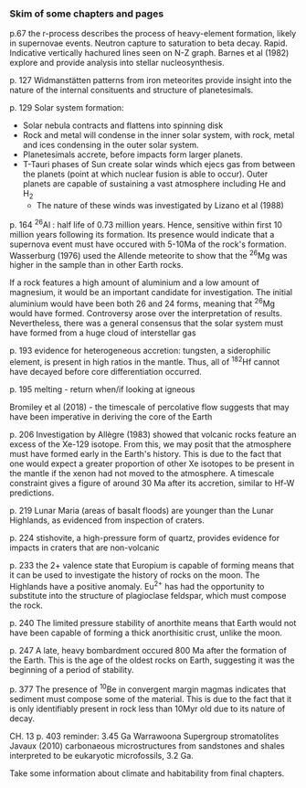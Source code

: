 ### Skim of some chapters and pages

p.67 the r-process describes the process of heavy-element formation, likely in supernovae events. Neutron capture to saturation to beta decay. Rapid. Indicative vertically hachured lines seen on N-Z graph. Barnes et al (1982) explore and provide analysis into stellar nucleosynthesis.

p. 127 Widmanstätten patterns from iron meteorites provide insight into the nature of the internal consituents and structure of planetesimals.

p. 129 Solar system formation: <br>
  * Solar nebula contracts and flattens into spinning disk <br>
  * Rock and metal will condense in the inner solar system, with rock, metal and ices condensing in the outer solar system. <br>
  * Planetesimals accrete, before impacts form larger planets. <br>
  * T-Tauri phases of Sun create solar winds which ejecs gas from between the planets (point at which nuclear fusion is able to occur). Outer planets are capable of sustaining a vast atmosphere including He and H<sub>2</sub> <br>
    * The nature of these winds was investigated by Lizano et al (1988)

p. 164 <sup>26</sup>Al : half life of 0.73 million years. Hence, sensitive within first 10 million years following its formation. Its presence would indicate that a supernova event must have occured with 5-10Ma of the rock's formation. 
  Wasserburg (1976) used the Allende meteorite to show that the <sup>26</sup>Mg was higher in the sample than in other Earth rocks.
  
  If a rock features a high amount of aluminium and a low amount of magnesium, it would be an important candidate for investigation. The initial aluminium would have been both 26 and 24 forms, meaning that <sup>26</sup>Mg would have formed.
  Controversy arose over the interpretation of results. Nevertheless, there was a general consensus that the solar system must have formed from a huge cloud of interstellar gas
  
p. 193 evidence for heterogeneous accretion: tungsten, a siderophilic element, is present in high ratios in the mantle. Thus, all of <sup>182</sup>Hf cannot have decayed before core differentiation occurred.
 
p. 195 melting - return when/if looking at igneous 
 
Bromiley et al (2018) - the timescale of percolative flow suggests that may have been imperative in deriving the core of the Earth
 
p. 206 Investigation by Allègre (1983) showed that volcanic rocks feature an excess of the Xe-129 isotope. From this, we may posit that the atmosphere must have formed early in the Earth's history. This is due to the fact that one would expect a greater proportion of other Xe isotopes to be present in the mantle if the xenon had not moved to the atmosphere. A timescale constraint gives a figure of around 30 Ma after its accretion, similar to Hf-W predictions.
 
p. 219 Lunar Maria (areas of basalt floods) are younger than the Lunar Highlands, as evidenced from inspection of craters.
   
p. 224 stishovite, a high-pressure form of quartz, provides evidence for impacts in craters that are non-volcanic
  
p. 233 the 2+ valence state that Europium is capable of forming means that it can be used to investigate the history of rocks on the moon. The Highlands have a positive anomaly. Eu<sup>2+</sup> has had the opportunity to substitute into the structure of plagioclase feldspar, which must compose the rock.

p. 240 The limited pressure stability of anorthite means that Earth would not have been capable of forming a thick anorthisitic crust, unlike the moon.

p. 247 A late, heavy bombardment occured 800 Ma after the formation of the Earth. This is the age of the oldest rocks on Earth, suggesting it was the beginning of a period of stability.


p. 377 The presence of <sup>10</sup>Be in convergent margin magmas indicates that sediment must compose some of the material. This is due to the fact that it is only identifiably present in rock less than 10Myr old due to its nature of decay.

CH. 13
p. 403 reminder: 3.45 Ga Warrawoona Supergroup stromatolites
                 Javaux (2010) carbonaeous microstructures from sandstones and shales interpreted to be eukaryotic microfossils, 3.2 Ga.

Take some information about climate and habitability from final chapters.

